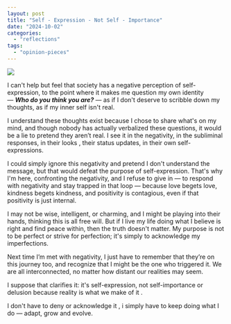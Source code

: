 ```yaml
---
layout: post
title: "Self - Expression - Not Self - Importance"
date: "2024-10-02"
categories: 
  - "reflections"
tags: 
  - "opinion-pieces"
---
```


![](https://dmuolhoi.wordpress.com/wp-content/uploads/2024/10/img-20241002-wa00102180620816199824781.jpg?w=1024)

I can't help but feel that society has a negative perception of self-expression, to the point where it makes me question my own identity — _**Who do you think you are?**_ — as if I don't deserve to scribble down my thoughts, as if my inner self isn't real.

I understand these thoughts exist because I chose to share what's on my mind, and though nobody has actually verbalized these questions, it would be a lie to pretend they aren’t real. I see it in the negativity, in the subliminal responses, in their looks , their status updates, in their own self-expressions.

I could simply ignore this negativity and pretend I don't understand the message, but that would defeat the purpose of self-expression. That's why I'm here, confronting the negativity, and I refuse to give in — to respond with negativity and stay trapped in that loop — because love begets love, kindness begets kindness, and positivity is contagious, even if that positivity is just internal.

I may not be wise, intelligent, or charming, and I might be playing into their hands, thinking this is all free will. But if I live my life doing what I believe is right and find peace within, then the truth doesn't matter. My purpose is not to be perfect or strive for perfection; it's simply to acknowledge my imperfections.

Next time I’m met with negativity, I just have to remember that they’re on this journey too, and recognize that I might be the one who triggered it. We are all interconnected, no matter how distant our realities may seem.

I suppose that clarifies it: it's self-expression, not self-importance or delusion because reality is what we make of it .

I don't have to deny or acknowledge it , i simply have to keep doing what I do — adapt, grow and evolve.
